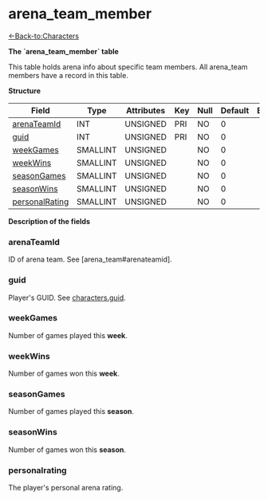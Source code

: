 # arena\_team\_member

[<-Back-to:Characters](database-characters.md)

**The \`arena\_team\_member\` table**

This table holds arena info about specific team members. All arena\_team members have a record in this table.

**Structure**

| Field               | Type     | Attributes | Key | Null | Default | Extra | Comment |
| ------------------- | -------- | ---------- | --- | ---- | ------- | ----- | ------- |
| [arenaTeamId][1]    | INT      | UNSIGNED   | PRI | NO   | 0       |       |         |
| [guid][2]           | INT      | UNSIGNED   | PRI | NO   | 0       |       |         |
| [weekGames][3]      | SMALLINT | UNSIGNED   |     | NO   | 0       |       |         |
| [weekWins][4]       | SMALLINT | UNSIGNED   |     | NO   | 0       |       |         |
| [seasonGames][5]    | SMALLINT | UNSIGNED   |     | NO   | 0       |       |         |
| [seasonWins][6]     | SMALLINT | UNSIGNED   |     | NO   | 0       |       |         |
| [personalRating][7] | SMALLINT | UNSIGNED   |     | NO   | 0       |       |         |

[1]: #arenateamid
[2]: #guid
[3]: #weekgames
[4]: #weekwins
[5]: #seasongames
[6]: #seasonwins
[7]: #personalrating

**Description of the fields**

### arenaTeamId

ID of arena team. See [arena\_team#arenateamid].

### guid

Player's GUID. See [characters.guid](characters#guid).

### weekGames

Number of games played this **week**.

### weekWins

Number of games won this **week**.

### seasonGames

Number of games played this **season**.

### seasonWins

Number of games won this **season**.

### personalrating

The player's personal arena rating.
